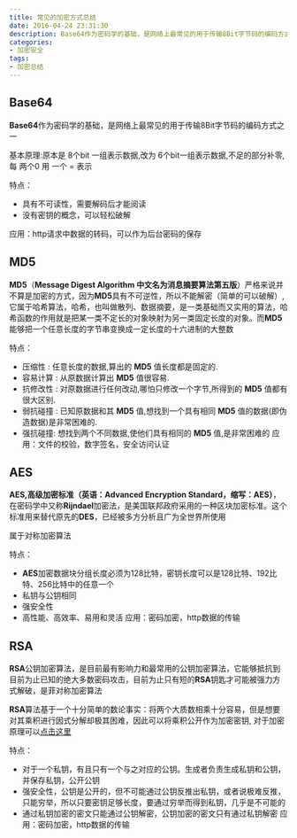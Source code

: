 ```yaml
---
title: 常见的加密方式总结
date: 2016-04-24 23:31:30
description: Base64作为密码学的基础，是网络上最常见的用于传输8Bit字节码的编码方式之一
categories:
- 加密安全
tags:
- 加密总结
---
```


## Base64
**Base64**作为密码学的基础，是网络上最常见的用于传输8Bit字节码的编码方式之一

基本原理:原本是 8个bit 一组表示数据,改为 6个bit一组表示数据,不足的部分补零,每 两个0 用 一个 = 表示

特点：

* 具有不可读性，需要解码后才能阅读
* 没有密钥的概念，可以轻松破解

应用：http请求中数据的转码，可以作为后台密码的保存

## MD5
**MD5**（**Message Digest Algorithm 中文名为消息摘要算法第五版**）严格来说并不算是加密的方式，因为**MD5**具有不可逆性，所以不能解密（简单的可以破解）,它属于哈希算法，哈希，也叫做散列、数据摘要，是一类基础而又实用的算法，哈希函数的作用就是把某一类不定长的对象映射为另一类固定长度的对象。而**MD5**能够把一个任意长度的字节串变换成一定长度的十六进制的大整数

特点：
* 压缩性 : 任意长度的数据,算出的 **MD5**  值长度都是固定的.
* 容易计算 : 从原数据计算出 **MD5** 值很容易.
* 抗修改性 : 对原数据进行任何改动,哪怕只修改一个字节,所得到的 **MD5** 值都有很大区别.
* 弱抗碰撞 : 已知原数据和其 **MD5** 值,想找到一个具有相同 **MD5** 值的数据(即伪造数据)是非常困难的.
* 强抗碰撞: 想找到两个不同数据,使他们具有相同的 **MD5** 值,是非常困难的
应用：文件的校验，数字签名，安全访问认证

## AES
**AES,高级加密标准（英语：Advanced Encryption Standard，缩写：AES）**，在密码学中又称**Rijndael**加密法，是美国联邦政府采用的一种区块加密标准。这个标准用来替代原先的**DES**，已经被多方分析且广为全世界所使用

属于对称加密算法

特点：
* **AES**加密数据块分组长度必须为128比特，密钥长度可以是128比特、192比特、256比特中的任意一个
* 私钥与公钥相同
* 强安全性
* 高性能、高效率、易用和灵活
应用：密码加密，http数据的传输

## RSA

**RSA**公钥加密算法，是目前最有影响力和最常用的公钥加密算法，它能够抵抗到目前为止已知的绝大多数密码攻击，目前为止只有短的**RSA**钥匙才可能被强力方式解破，是菲对称加密算法

**RSA**算法基于一个十分简单的数论事实：将两个大质数相乘十分容易，但是想要对其乘积进行因式分解却极其困难，因此可以将乘积公开作为加密密钥,
对于加密原理可以[点击这里](http://www.ruanyifeng.com/blog/2013/06/rsa_algorithm_part_one.html)

特点：
* 对于一个私钥，有且只有一个与之对应的公钥。生成者负责生成私钥和公钥，并保存私钥，公开公钥
* 强安全性，公钥是公开的，但不可能通过公钥反推出私钥，或者说极难反推，只能穷举，所以只要密钥足够长度，要通过穷举而得到私钥，几乎是不可能的
* 通过私钥加密的密文只能通过公钥解密，公钥加密的密文只有通过私钥解密
应用：密码加密，http数据的传输

